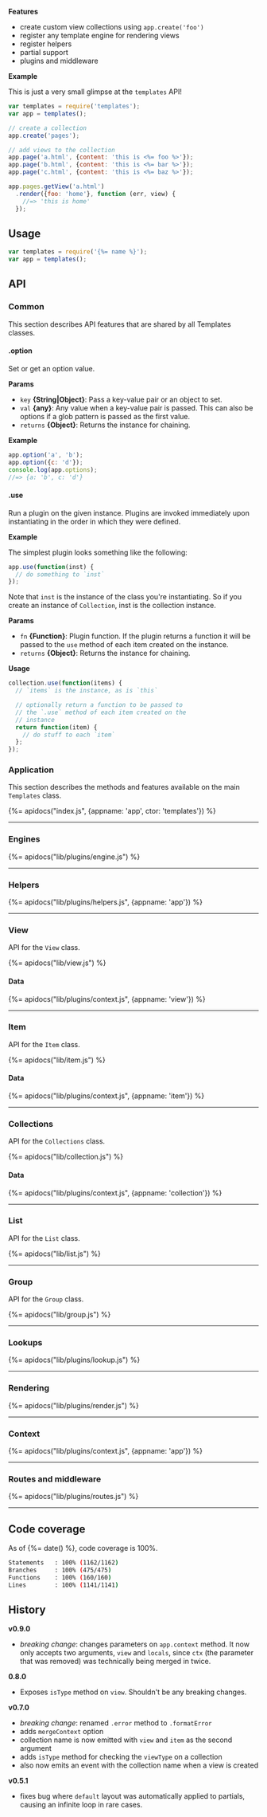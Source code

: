 **Features**

- create custom view collections using `app.create('foo')`
- register any template engine for rendering views
- register helpers
- partial support
- plugins and middleware


**Example**

This is just a very small glimpse at the `templates` API!

```js
var templates = require('templates');
var app = templates();

// create a collection
app.create('pages');

// add views to the collection
app.page('a.html', {content: 'this is <%= foo %>'});
app.page('b.html', {content: 'this is <%= bar %>'});
app.page('c.html', {content: 'this is <%= baz %>'});

app.pages.getView('a.html')
  .render({foo: 'home'}, function (err, view) {
    //=> 'this is home'
  });
```

## Usage

```js
var templates = require('{%= name %}');
var app = templates();
```

## API
### Common
This section describes API features that are shared by all Templates classes.

#### .option

Set or get an option value.

**Params**

* `key` **{String|Object}**: Pass a key-value pair or an object to set.
* `val` **{any}**: Any value when a key-value pair is passed. This can also be options if a glob pattern is passed as the first value.
* `returns` **{Object}**: Returns the instance for chaining.

**Example**

```js
app.option('a', 'b');
app.option({c: 'd'});
console.log(app.options);
//=> {a: 'b', c: 'd'}
```

#### .use

Run a plugin on the given instance. Plugins are invoked immediately upon instantiating in the order in which they were defined.

**Example**

The simplest plugin looks something like the following:

```js
app.use(function(inst) {
  // do something to `inst`
});
```

Note that `inst` is the instance of the class you're instantiating. So if you create an instance of `Collection`, inst is the collection instance.

**Params**

* `fn` **{Function}**: Plugin function. If the plugin returns a function it will be passed to the `use` method of each item created on the instance.
* `returns` **{Object}**: Returns the instance for chaining.

**Usage**

```js
collection.use(function(items) {
  // `items` is the instance, as is `this`

  // optionally return a function to be passed to
  // the `.use` method of each item created on the
  // instance
  return function(item) {
    // do stuff to each `item`
  };
});
```

### Application
This section describes the methods and features available on the main `Templates` class.

{%= apidocs("index.js", {appname: 'app', ctor: 'templates'}) %}

***

### Engines
{%= apidocs("lib/plugins/engine.js") %}

***

### Helpers
{%= apidocs("lib/plugins/helpers.js", {appname: 'app'}) %}

***

### View
API for the `View` class.

{%= apidocs("lib/view.js") %}

#### Data
{%= apidocs("lib/plugins/context.js", {appname: 'view'}) %}

***

### Item
API for the `Item` class.

{%= apidocs("lib/item.js") %}

#### Data
{%= apidocs("lib/plugins/context.js", {appname: 'item'}) %}

***

### Collections
API for the `Collections` class.

{%= apidocs("lib/collection.js") %}

#### Data
{%= apidocs("lib/plugins/context.js", {appname: 'collection'}) %}

***

### List
API for the `List` class.

{%= apidocs("lib/list.js") %}

***

### Group
API for the `Group` class.

{%= apidocs("lib/group.js") %}


***

### Lookups
{%= apidocs("lib/plugins/lookup.js") %}


***

### Rendering
{%= apidocs("lib/plugins/render.js") %}

***

### Context
{%= apidocs("lib/plugins/context.js", {appname: 'app'}) %}

***

### Routes and middleware
{%= apidocs("lib/plugins/routes.js") %}

***

## Code coverage

As of {%= date() %}, code coverage is 100%.

```sh
Statements   : 100% (1162/1162)
Branches     : 100% (475/475)
Functions    : 100% (160/160)
Lines        : 100% (1141/1141)
```

## History

**v0.9.0**

- _breaking change_: changes parameters on `app.context` method. It now only accepts two arguments, `view` and `locals`, since `ctx` (the parameter that was removed) was technically being merged in twice.

**0.8.0**

- Exposes `isType` method on `view`. Shouldn't be any breaking changes.

**v0.7.0**

- _breaking change_: renamed `.error` method to `.formatError`
- adds `mergeContext` option
- collection name is now emitted with `view` and `item` as the second argument 
- adds `isType` method for checking the `viewType` on a collection
- also now emits an event with the collection name when a view is created

**v0.5.1**

- fixes bug where `default` layout was automatically applied to partials, causing an infinite loop in rare cases.
